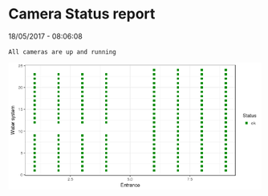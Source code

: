 Camera Status report
================
18/05/2017 - 08:06:08

    All cameras are up and running

![](camreport_files/figure-markdown_github/unnamed-chunk-2-1.png)

